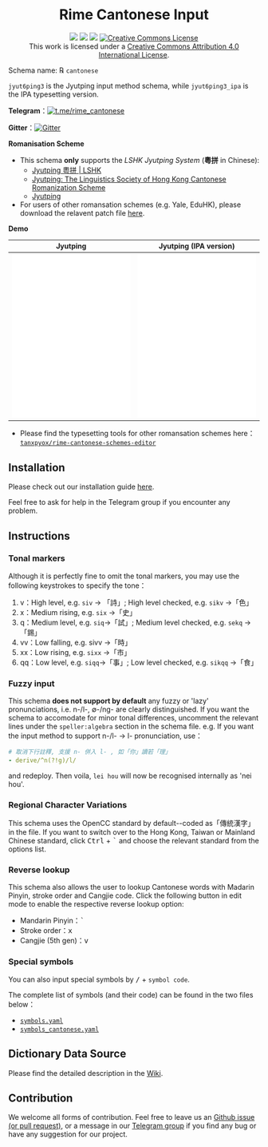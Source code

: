 <div lang="yue-HK">

<h1 align="center">Rime Cantonese Input</h1>

<p align="center">
<a href="https://github.com/rime/rime-cantonese/issues"><img src="https://img.shields.io/badge/Contributions-Welcomed-1dd3b0?style=for-the-badge&logo=github"/></a>
<a href="https://github.com/rime/rime-cantonese/releases"><img src="https://img.shields.io/github/v/release/rime/rime-cantonese?color=38618c&style=for-the-badge"/></a>
<a href="https://travis-ci.com/github/rime/rime-cantonese"><img src="https://img.shields.io/travis/com/rime/rime-cantonese?label=Deploy&logo=travis-ci&logoColor=white&style=for-the-badge"/></a>
<a rel="license" href="http://creativecommons.org/licenses/by/4.0/"><img alt="Creative Commons License" style="border-width:0" src="https://img.shields.io/github/license/rime/rime-cantonese?color=blue&label=Licence&logo=creative-commons&logoColor=white&style=for-the-badge"/></a>
<br/>
This work is licensed under a <a rel="license" href="http://creativecommons.org/licenses/by/4.0/">Creative Commons Attribution 4.0 International License</a>.
</p>

Schema name: ℞ `cantonese`

`jyut6ping3` is the Jyutping input method schema, while `jyut6ping3_ipa` is the IPA typesetting version.

**Telegram**：[![t.me/rime_cantonese](https://img.shields.io/badge/rime_cantonese-blue?style=flat-square&logo=telegram)](https://t.me/rime_cantonese)

**Gitter**：[![Gitter](https://img.shields.io/badge/rime_cantonese-blueviolet?style=flat-square&logo=gitter)](https://gitter.im/rime-cantonese/community?utm_source=badge&utm_medium=badge&utm_campaign=pr-badge)

**Romanisation Scheme**

- This schema **only** supports the *LSHK Jyutping System* (**粵拼** in Chinese):
    - [Jyutping 粵拼 | LSHK](https://www.lshk.org/jyutping)
    - [Jyutping: The Linguistics Society of Hong Kong Cantonese Romanization Scheme](https://www.jyutping.org/en/jyutping/)
    - [Jyutping](https://en.wikipedia.org/wiki/Jyutping)
- For users of other romansation schemes (e.g. Yale, EduHK), please download the relavent patch file [here](https://github.com/tanxpyox/rime-cantonese-schemes).

**Demo**

| Jyutping                   | Jyutping (IPA version)        |
| -------------------------- | ------------------------- |
| ![示例 1](./demo/tone.gif) | ![示例 2](./demo/ipa.gif) |

* Please find the typesetting tools for other romansation schemes here：[`tanxpyox/rime-cantonese-schemes-editor`](https://github.com/tanxpyox/rime-cantonese-schemes-editor)

## Installation

Please check out our installation guide [here](https://github.com/rime/rime-cantonese/releases).

Feel free to ask for help in the Telegram group if you encounter any problem.

## Instructions

### Tonal markers

Although it is perfectly fine to omit the tonal markers, you may use the following keystrokes to specify the tone：

1. v：High level, e.g. `siv` → 「詩」; High level checked, e.g. `sikv` →「色」
2. x：Medium rising, e.g. `six` →「史」
3. q：Medium level, e.g. `siq`→「試」; Medium level checked, e.g. `sekq` →「錫」
4. vv：Low falling, e.g. sivv →「時」
5. xx：Low rising, e.g. `sixx` →「市」
6. qq：Low level, e.g. `siqq`→「事」; Low level checked, e.g. `sikqq` →「食」

### Fuzzy input

This schema **does not support by default** any fuzzy or 'lazy' pronunciations, i.e. n-/l-, &empty;-/ng- are clearly distinguished. If you want the schema to accomodate for minor tonal differences, uncomment the relevant lines under the `speller:algebra` section in the schema file. e.g. If you want the input method to support n-/l- -> l- pronunciation, use：

```yaml
# 取消下行註釋, 支援 n- 併入 l- , 如「你」讀若「理」
- derive/^n(?!g)/l/
```

and redeploy. Then voila, `lei hou` will now be recognised internally as 'nei hou'.

### Regional Character Variations

This schema uses the OpenCC standard by default--coded as「傳統漢字」in the file. If you want to switch over to the Hong Kong, Taiwan or Mainland Chinese standard, click <kbd>Ctrl</kbd> + <kbd>`</kbd> and choose the relevant standard from the options list.

### Reverse lookup

This schema also allows the user to lookup Cantonese words with Madarin Pinyin, stroke order and Cangjie code. Click the following button in edit mode to enable the respective reverse lookup option:

- Mandarin Pinyin：<kbd>`</kbd>
- Stroke order：<kbd>x</kbd>
- Cangjie (5th gen)：<kbd>v</kbd>

### Special symbols

You can also input special symbols by <kbd>/</kbd> + `symbol code`.

The complete list of symbols (and their code) can be found in the two files below：

- [`symbols.yaml`](https://github.com/rime/rime-prelude/blob/master/symbols.yaml)
- [`symbols_cantonese.yaml`](symbols_cantonese.yaml)

## Dictionary Data Source

Please find the detailed description in the [Wiki](https://github.com/rime/rime-cantonese/wiki).

## Contribution

We welcome all forms of contribution. Feel free to leave us an [Github issue (or pull request)](https://github.com/rime/rime-cantonese/issues), or a message in our [Telegram group](https://t.me/rime_cantonese) if you find any bug or have any suggestion for our project.

</div>
